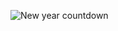 ![New year countdown](https://github.com/user-attachments/assets/fdfc788d-5cb3-46cc-b079-9e95d41f1bf4)
